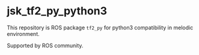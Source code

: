 # jsk_tf2_py_python3

This repository is ROS package `tf2_py` for python3 compatibility in melodic environment.

Supported by ROS community.
